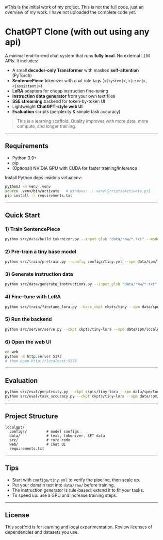 #This is the initial work of my project. This is not the full code, just an overview of my work. I have not uploaded the complete code yet.
# ChatGPT Clone (with out using any api)

A minimal end-to-end chat system that runs **fully local**. No external LLM APIs. It includes:

- A small **decoder-only Transformer** with masked **self-attention** (PyTorch)
- **SentencePiece** tokenizer with chat role tags (`<|system|>`, `<|user|>`, `<|assistant|>`)
- **LoRA** adapters for cheap instruction fine-tuning
- **Instruction data generator** from your own text files
- **SSE streaming** backend for token-by-token UI
- Lightweight **ChatGPT-style web UI**
- **Evaluation** scripts (perplexity & simple task accuracy)

> This is a learning scaffold. Quality improves with more data, more compute, and longer training.

---

## Requirements

- Python 3.9+
- pip
- (Optional) NVIDIA GPU with CUDA for faster training/inference

Install Python deps inside a virtualenv:
```bash
python3 -m venv .venv
source .venv/bin/activate   # Windows: .\.venv\Scripts\Activate.ps1
pip install -r requirements.txt
```

---

## Quick Start

### 1) Train SentencePiece
```bash
python src/data/build_tokenizer.py --input_glob "data/raw/*.txt" --model_prefix data/spm/localgpt --vocab_size 4000
```

### 2) Pre-train a tiny base model
```bash
python src/train/pretrain.py --config configs/tiny.yml --spm data/spm/localgpt.model --out_dir ckpts/tiny
```

### 3) Generate instruction data
```bash
python src/data/generate_instructions.py --input_glob "data/raw/*.txt" --out data/sft/train.jsonl
```

### 4) Fine-tune with LoRA
```bash
python src/train/finetune_lora.py --base_ckpt ckpts/tiny --spm data/spm/localgpt.model --sft data/sft/train.jsonl --out_dir ckpts/tiny-lora
```

### 5) Run the backend
```bash
python src/server/serve.py --ckpt ckpts/tiny-lora --spm data/spm/localgpt.model --host 127.0.0.1 --port 8000
```

### 6) Open the web UI
```bash
cd web
python -m http.server 5173
# then open http://localhost:5173
```

---

## Evaluation

```bash
python src/eval/perplexity.py --ckpt ckpts/tiny-lora --spm data/spm/localgpt.model
python src/eval/task_accuracy.py --ckpt ckpts/tiny-lora --spm data/spm/localgpt.model
```

---

## Project Structure
```
localgpt/
  configs/         # model configs
  data/            # text, tokenizer, SFT data
  src/             # core code
  web/             # chat UI
  requirements.txt
```

---

## Tips
- Start with `configs/tiny.yml` to verify the pipeline, then scale up.
- Put your domain text into `data/raw/` before training.
- The instruction generator is rule-based; extend it to fit your tasks.
- To speed up: use a GPU and increase training steps.

---

## License
This scaffold is for learning and local experimentation. Review licenses of dependencies and datasets you use.
